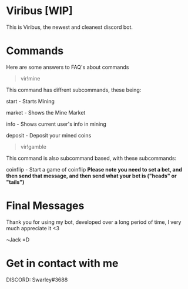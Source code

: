 # Viribus [WIP]
This is Viribus, the newest and cleanest discord bot.

# Commands
Here are some answers to FAQ's about commands
 > vir!mine

 This command has diffrent subcommands, these being:

 start - Starts Mining

 market - Shows the Mine Market

 info - Shows current user's info in mining
 
 deposit - Deposit your mined coins

 > vir!gamble

 This command is also subcommand based, with these subcommands:

 coinflip - Start a game of coinflip **Please note you need to set a bet, and then send that message, and then send what your bet is ("heads" or "tails")**

# Final Messages
Thank you for using my bot, developed over a long period of time,
I very much appreciate it <3



~Jack =D

# Get in contact with me
DISCORD: Swarley#3688
